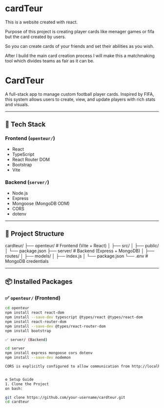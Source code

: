 # cardTeur

This is a website created with react.

Purpose of this project is creating player cards like menager games or fifa but the card created by users.

So you can create cards of your friends and set their abilities as you wish.

After I build the main card creation process I will make this a matchmaking tool which divides teams as fair as it can be.


# CardTeur

A full-stack app to manage custom football player cards. Inspired by FIFA, this system allows users to create, view, and update players with rich stats and visuals.

---

## 🧱 Tech Stack

### Frontend (`openteur/`)
- React
- TypeScript
- React Router DOM
- Bootstrap
- Vite

### Backend (`server/`)
- Node.js
- Express
- Mongoose (MongoDB ODM)
- CORS
- dotenv

---

## 📁 Project Structure

cardteur/
├── openteur/ # Frontend (Vite + React)
│ ├── src/
│ ├── public/
│ └── package.json
├── server/ # Backend (Express + MongoDB)
│ ├── routes/
│ ├── models/
│ ├── index.js
│ └── package.json
└── .env # MongoDB credentials


---

## 📦 Installed Packages

### ✅ `openteur/` (Frontend)

```bash
cd openteur
npm install react react-dom
npm install --save-dev typescript @types/react @types/react-dom
npm install react-router-dom
npm install --save-dev @types/react-router-dom
npm install bootstrap

✅ server/ (Backend)

cd server
npm install express mongoose cors dotenv
npm install --save-dev nodemon

CORS is explicitly configured to allow communication from http://localhost:5173.


⚙️ Setup Guide
1. Clone the Project
on bash:

git clone https://github.com/your-username/cardteur.git
cd cardteur